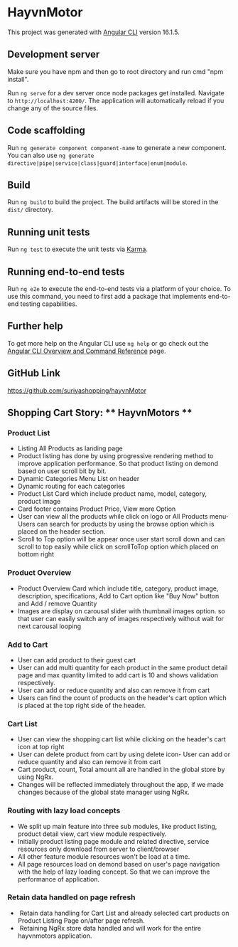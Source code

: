 # HayvnMotor

This project was generated with [Angular CLI](https://github.com/angular/angular-cli) version 16.1.5.

## Development server

Make sure you have npm and then go to root directory and run cmd "npm install".

Run `ng serve` for a dev server once node packages get installed. Navigate to `http://localhost:4200/`. The application will automatically reload if you change any of the source files.

## Code scaffolding

Run `ng generate component component-name` to generate a new component. You can also use `ng generate directive|pipe|service|class|guard|interface|enum|module`.

## Build

Run `ng build` to build the project. The build artifacts will be stored in the `dist/` directory.

## Running unit tests

Run `ng test` to execute the unit tests via [Karma](https://karma-runner.github.io).

## Running end-to-end tests

Run `ng e2e` to execute the end-to-end tests via a platform of your choice. To use this command, you need to first add a package that implements end-to-end testing capabilities.

## Further help

To get more help on the Angular CLI use `ng help` or go check out the [Angular CLI Overview and Command Reference](https://angular.io/cli) page.


## GitHub Link

https://github.com/suriyashopping/hayvnMotor

## Shopping Cart Story: ** HayvnMotors **

### Product List
- Listing All Products as landing page
- Product listing has done by using progressive rendering method to improve application performance. So that product listing on demond based on user scroll bit by bit.
- Dynamic Categories Menu List on header
- Dynamic routing for each categories
- Product List Card which include product name, model, category, product image
- Card footer contains Product Price, View more Option
- User can view all the products while click on logo or All Products menu- Users can search for products by using the browse option which is placed on the header section.
- Scroll to Top option will be appear once user start scroll down and can scroll to top easily while click on scrollToTop option which placed on bottom right

###  Product Overview
- Product Overview Card which include title, category, product image, description, specifications, Add to Cart option like "Buy Now" button and Add / remove Quantity
- Images are display on carousal slider with thumbnail images option. so that user can easily switch any of images respectively without wait for next carousal looping

### Add to Cart

- User can add product to their guest cart
- User can add multi quantity for each product in the same product detail page and max quantity limited to add cart is 10 and shows validation respectively.
- User can add or reduce quantity and also can remove it from cart
- Users can find the count of products on the header's cart option which is placed at the top right side of the header.

### Cart List

- User can view the shopping cart list while clicking on the header's cart icon at top right
- User can delete product from cart by using delete icon- User can add or reduce quantity and also can remove it from cart
- Cart product, count, Total amount all are handled in the global store by using NgRx.
- Changes will be reflected immediately throughout the app, if we made changes because of the global state manager using NgRx.

### Routing with lazy load concepts
- We split up main feature into three sub modules, like product listing, product detail view, cart view module respectively.
- Initially product listing page module and related directive, service resources only download from server to client/browser
- All other feature module resources won't be load at a time.
- All page resources load on demond based on user's page navigation with the help of lazy loading concept. So that we can improve the performance of application. 

### Retain data handled on page refresh

-  Retain data handling for Cart List and already selected cart products on Product Listing Page on/after page refresh.
-  Retaining NgRx store data handled and will work for the entire hayvnmotors application.
